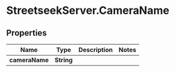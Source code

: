 # StreetseekServer.CameraName

## Properties

Name | Type | Description | Notes
------------ | ------------- | ------------- | -------------
**cameraName** | **String** |  | 


